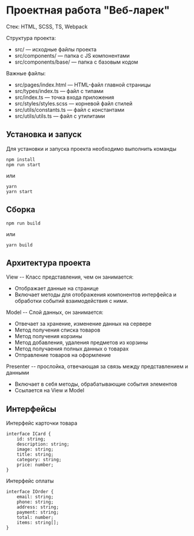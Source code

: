 # Проектная работа "Веб-ларек"

Стек: HTML, SCSS, TS, Webpack

Структура проекта:

- src/ — исходные файлы проекта
- src/components/ — папка с JS компонентами
- src/components/base/ — папка с базовым кодом

Важные файлы:

- src/pages/index.html — HTML-файл главной страницы
- src/types/index.ts — файл с типами
- src/index.ts — точка входа приложения
- src/styles/styles.scss — корневой файл стилей
- src/utils/constants.ts — файл с константами
- src/utils/utils.ts — файл с утилитами

## Установка и запуск

Для установки и запуска проекта необходимо выполнить команды

```
npm install
npm run start
```

или

```
yarn
yarn start
```

## Сборка

```
npm run build
```

или

```
yarn build
```

## Архитектура проекта

View -- Класс представления, чем он занимается:

- Отображает данные на странице
- Включает методы для отображения компонентов интерфейса и обработки событий взаимодействия с ними.

Model -- Слой данных, он занимается:

- Отвечает за хранение, изменение данных на сервере
- Метод получения списка товаров
- Метод получения корзины
- Метод добавления, удаления предметов из корзины
- Метод получаения полных данных о товарах
- Отправление товаров на оформление

Presenter -- прослойка, отвечающая за связь между представлением и данными

- Включает в себя методы, обрабатывающие события элементов
- Ссылается на View и Model

## Интерфейсы

Интерфейс карточки товара

```
interface ICard {
	id: string;
	description: string;
	image: string;
	title: string;
	category: string;
	price: number;
}

```

Интерфейс оплаты

```
interface IOrder {
	email: string;
	phone: string;
	address: string;
	payment: string;
	total: number;
	items: string[];
}

```
